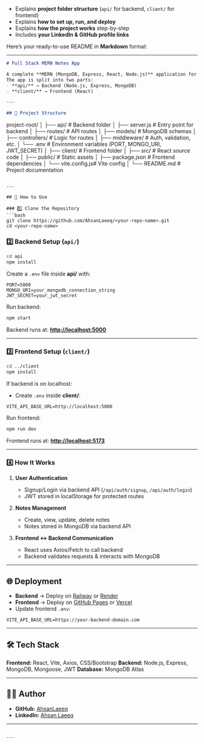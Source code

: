 * Explains **project folder structure** (`api/` for backend, `client/` for frontend)
* Explains **how to set up, run, and deploy**
* Explains **how the project works** step-by-step
* Includes **your LinkedIn & GitHub profile links**

Here’s your ready-to-use README in **Markdown** format:

---

```markdown
# Full Stack MERN Notes App

A complete **MERN (MongoDB, Express, React, Node.js)** application for creating, updating, and deleting notes.  
The app is split into two parts:
- **api/** → Backend (Node.js, Express, MongoDB)
- **client/** → Frontend (React)

---

## 📂 Project Structure

```

project-root/
│
├── api/              # Backend folder
│   ├── server.js     # Entry point for backend
│   ├── routes/       # API routes
│   ├── models/       # MongoDB schemas
│   ├── controllers/  # Logic for routes
│   ├── middleware/   # Auth, validation, etc.
│   └── .env          # Environment variables (PORT, MONGO\_URI, JWT\_SECRET)
│
├── client/           # Frontend folder
│   ├── src/          # React source code
│   ├── public/       # Static assets
│   ├── package.json  # Frontend dependencies
│   └── vite.config.js# Vite config
│
└── README.md         # Project documentation

````

---

## 🚀 How to Use

### 1️⃣ Clone the Repository
```bash
git clone https://github.com/AhsanLaeeq/<your-repo-name>.git
cd <your-repo-name>
````

### 2️⃣ Backend Setup (`api/`)

```bash
cd api
npm install
```

Create a `.env` file inside **api/** with:

```env
PORT=5000
MONGO_URI=your_mongodb_connection_string
JWT_SECRET=your_jwt_secret
```

Run backend:

```bash
npm start
```

Backend runs at: **[http://localhost:5000](http://localhost:5000)**

---

### 3️⃣ Frontend Setup (`client/`)

```bash
cd ../client
npm install
```

If backend is on localhost:

* Create `.env` inside **client/**:

```env
VITE_API_BASE_URL=http://localhost:5000
```

Run frontend:

```bash
npm run dev
```

Frontend runs at: **[http://localhost:5173](http://localhost:5173)**

---

### 4️⃣ How It Works

1. **User Authentication**

   * Signup/Login via backend API (`/api/auth/signup`, `/api/auth/login`)
   * JWT stored in localStorage for protected routes

2. **Notes Management**

   * Create, view, update, delete notes
   * Notes stored in MongoDB via backend API

3. **Frontend ↔ Backend Communication**

   * React uses Axios/Fetch to call backend
   * Backend validates requests & interacts with MongoDB

---

## 🌐 Deployment

* **Backend** → Deploy on [Railway](https://railway.app/) or [Render](https://render.com/)
* **Frontend** → Deploy on [GitHub Pages](https://pages.github.com/) or [Vercel](https://vercel.com/)
* Update frontend `.env`:

```env
VITE_API_BASE_URL=https://your-backend-domain.com
```

---

## 🛠 Tech Stack

**Frontend:** React, Vite, Axios, CSS/Bootstrap
**Backend:** Node.js, Express, MongoDB, Mongoose, JWT
**Database:** MongoDB Atlas

---

## 👨‍💻 Author

* **GitHub:** [AhsanLaeeq](https://github.com/AhsanLaeeq)
* **LinkedIn:** [Ahsan Laeeq](https://www.linkedin.com/in/ahsan-laeeq-22a085348)

---

```

---


```

